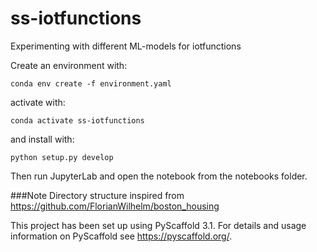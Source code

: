 # ss-iotfunctions

Experimenting with different ML-models for iotfunctions

Create an environment with:

```
conda env create -f environment.yaml
```

activate with:
```
conda activate ss-iotfunctions
```
and install with:
```
python setup.py develop
```
Then run JupyterLab and open the notebook from the notebooks folder.

###Note
Directory structure inspired from https://github.com/FlorianWilhelm/boston_housing

This project has been set up using PyScaffold 3.1. For details and usage information on PyScaffold see https://pyscaffold.org/.